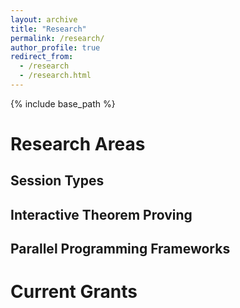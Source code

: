 ```yaml
---
layout: archive
title: "Research"
permalink: /research/
author_profile: true
redirect_from:
  - /research
  - /research.html
---
```


{% include base_path %}

# Research Areas

## Session Types

## Interactive Theorem Proving

## Parallel Programming Frameworks

# Current Grants
